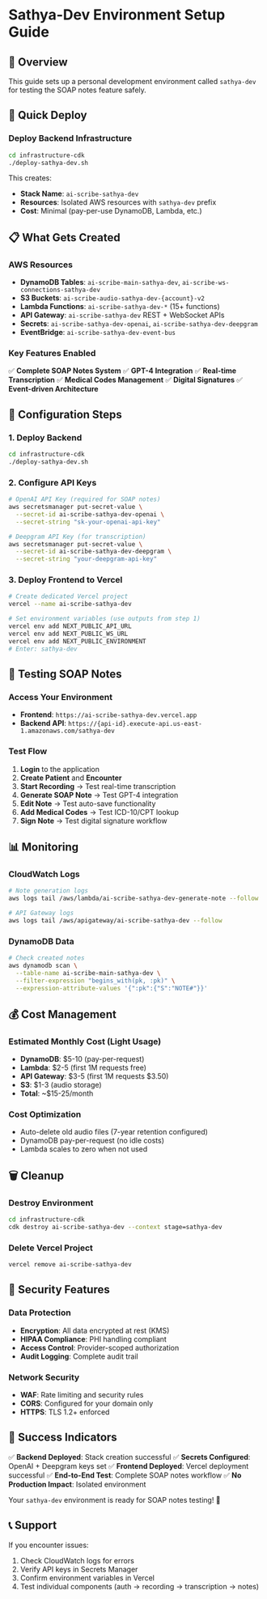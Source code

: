 # Sathya-Dev Environment Setup Guide

## 🎯 Overview
This guide sets up a personal development environment called `sathya-dev` for testing the SOAP notes feature safely.

## 🚀 Quick Deploy

### Deploy Backend Infrastructure
```bash
cd infrastructure-cdk
./deploy-sathya-dev.sh
```

This creates:
- **Stack Name**: `ai-scribe-sathya-dev`
- **Resources**: Isolated AWS resources with `sathya-dev` prefix
- **Cost**: Minimal (pay-per-use DynamoDB, Lambda, etc.)

## 📋 What Gets Created

### AWS Resources
- **DynamoDB Tables**: `ai-scribe-main-sathya-dev`, `ai-scribe-ws-connections-sathya-dev`
- **S3 Buckets**: `ai-scribe-audio-sathya-dev-{account}-v2`
- **Lambda Functions**: `ai-scribe-sathya-dev-*` (15+ functions)
- **API Gateway**: `ai-scribe-sathya-dev` REST + WebSocket APIs
- **Secrets**: `ai-scribe-sathya-dev-openai`, `ai-scribe-sathya-dev-deepgram`
- **EventBridge**: `ai-scribe-sathya-dev-event-bus`

### Key Features Enabled
✅ **Complete SOAP Notes System**
✅ **GPT-4 Integration** 
✅ **Real-time Transcription**
✅ **Medical Codes Management**
✅ **Digital Signatures**
✅ **Event-driven Architecture**

## 🔧 Configuration Steps

### 1. Deploy Backend
```bash
cd infrastructure-cdk
./deploy-sathya-dev.sh
```

### 2. Configure API Keys
```bash
# OpenAI API Key (required for SOAP notes)
aws secretsmanager put-secret-value \
  --secret-id ai-scribe-sathya-dev-openai \
  --secret-string "sk-your-openai-api-key"

# Deepgram API Key (for transcription)
aws secretsmanager put-secret-value \
  --secret-id ai-scribe-sathya-dev-deepgram \
  --secret-string "your-deepgram-api-key"
```

### 3. Deploy Frontend to Vercel
```bash
# Create dedicated Vercel project
vercel --name ai-scribe-sathya-dev

# Set environment variables (use outputs from step 1)
vercel env add NEXT_PUBLIC_API_URL
vercel env add NEXT_PUBLIC_WS_URL
vercel env add NEXT_PUBLIC_ENVIRONMENT
# Enter: sathya-dev
```

## 🧪 Testing SOAP Notes

### Access Your Environment
- **Frontend**: `https://ai-scribe-sathya-dev.vercel.app`
- **Backend API**: `https://{api-id}.execute-api.us-east-1.amazonaws.com/sathya-dev`

### Test Flow
1. **Login** to the application
2. **Create Patient** and **Encounter**
3. **Start Recording** → Test real-time transcription
4. **Generate SOAP Note** → Test GPT-4 integration
5. **Edit Note** → Test auto-save functionality
6. **Add Medical Codes** → Test ICD-10/CPT lookup
7. **Sign Note** → Test digital signature workflow

## 📊 Monitoring

### CloudWatch Logs
```bash
# Note generation logs
aws logs tail /aws/lambda/ai-scribe-sathya-dev-generate-note --follow

# API Gateway logs  
aws logs tail /aws/apigateway/ai-scribe-sathya-dev --follow
```

### DynamoDB Data
```bash
# Check created notes
aws dynamodb scan \
  --table-name ai-scribe-main-sathya-dev \
  --filter-expression "begins_with(pk, :pk)" \
  --expression-attribute-values '{":pk":{"S":"NOTE#"}}'
```

## 💰 Cost Management

### Estimated Monthly Cost (Light Usage)
- **DynamoDB**: $5-10 (pay-per-request)
- **Lambda**: $2-5 (first 1M requests free)
- **API Gateway**: $3-5 (first 1M requests $3.50)
- **S3**: $1-3 (audio storage)
- **Total**: ~$15-25/month

### Cost Optimization
- Auto-delete old audio files (7-year retention configured)
- DynamoDB pay-per-request (no idle costs)
- Lambda scales to zero when not used

## 🗑️ Cleanup

### Destroy Environment
```bash
cd infrastructure-cdk
cdk destroy ai-scribe-sathya-dev --context stage=sathya-dev
```

### Delete Vercel Project
```bash
vercel remove ai-scribe-sathya-dev
```

## 🔐 Security Features

### Data Protection
- **Encryption**: All data encrypted at rest (KMS)
- **HIPAA Compliance**: PHI handling compliant
- **Access Control**: Provider-scoped authorization
- **Audit Logging**: Complete audit trail

### Network Security
- **WAF**: Rate limiting and security rules
- **CORS**: Configured for your domain only
- **HTTPS**: TLS 1.2+ enforced

## 🎉 Success Indicators

✅ **Backend Deployed**: Stack creation successful
✅ **Secrets Configured**: OpenAI + Deepgram keys set
✅ **Frontend Deployed**: Vercel deployment successful
✅ **End-to-End Test**: Complete SOAP notes workflow
✅ **No Production Impact**: Isolated environment

Your `sathya-dev` environment is ready for SOAP notes testing! 🚀

## 📞 Support

If you encounter issues:
1. Check CloudWatch logs for errors
2. Verify API keys in Secrets Manager
3. Confirm environment variables in Vercel
4. Test individual components (auth → recording → transcription → notes)
